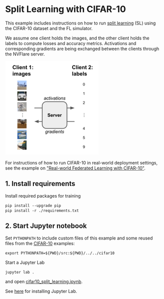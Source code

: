 # Split Learning with CIFAR-10

This example includes instructions on how to run [split learning](https://arxiv.org/abs/1810.06060) (SL) using the CIFAR-10 dataset and the FL simulator.

We assume one client holds the images, and the other client holds the labels to compute losses and accuracy metrics. 
Activations and corresponding gradients are being exchanged between the clients through the NVFlare server.

<img src="./figs/split_learning.svg" alt="Split learning setup" width="300"/>

For instructions of how to run CIFAR-10 in real-world deployment settings, 
see the example on ["Real-world Federated Learning with CIFAR-10"](../cifar10-real-world/README.md).

## 1. Install requirements

Install required packages for training
```
pip install --upgrade pip
pip install -r ./requirements.txt
```

## 2. Start Jupyter notebook
Set `PYTHONPATH` to include custom files of this example and some reused files from the [CIFAR-10](../cifar10) examples:
```
export PYTHONPATH=${PWD}/src:${PWD}/../../cifar10
```
Start a Jupyter Lab
```
jupyter lab .
```
and open [cifar10_split_learning.ipynb](./cifar10_split_learning.ipynb).

See [here](https://jupyterlab.readthedocs.io/en/stable/getting_started/installation.html) for installing Jupyter Lab.
